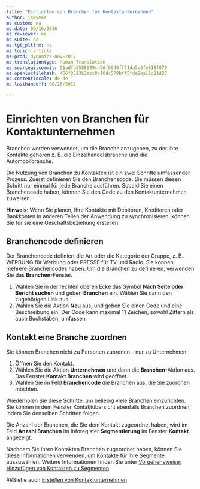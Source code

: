 ```yaml
---
title: "Einrichten von Branchen für Kontaktunternehmen"
author: jswymer
ms.custom: na
ms.date: 09/16/2016
ms.reviewer: na
ms.suite: na
ms.tgt_pltfrm: na
ms.topic: article
ms-prod: dynamics-nav-2017
ms.translationtype: Human Translation
ms.sourcegitcommit: 51adfb3588099c496f0946ff71da5c6fe518f070
ms.openlocfilehash: 466f8513b3abc8c10dc579bff5fde9ea11c21d27
ms.contentlocale: de-de
ms.lasthandoff: 06/26/2017

---
```

# <a name="set-up-industry-groups-for-contact-companies"></a>Einrichten von Branchen für Kontaktunternehmen
Branchen werden verwendet, um die Branche anzugeben, zu der Ihre Kontakte gehören z. B. die Einzelhandelsbranche und die Automobilbranche.

Die Nutzung von Branchen zu Kontakten ist ein zwei Schritte umfassender Prozess. Zuerst definieren Sie den Branchenscode. Sie müssen diesen Schritt nur einmal für jede Branche ausführen. Sobald Sie einen Branchencode haben, können Sie den Code zu den Kontaktunternehmen zuweisen.

**Hinweis**: Wenn Sie planen, Ihre Kontakte mit Debitoren, Kreditoren oder Bankkonten in anderen Teilen der Anwendung zu synchronisieren, können Sie für sie eine Geschäftsbeziehung erstellen.

## <a name="define-an-industry-group-code"></a>Branchencode definieren
Der Branchencode definiert die Art oder die Kategorie der Gruppe, z. B. WERBUNG für Werbung oder PRESSE für TV und Radio. Sie können mehrere Branchencodes haben. Um die Branchen zu definieren, verwenden Sie das **Branchen**-Fenster.

1. Wählen Sie in der rechten oberen Ecke das Symbol **Nach Seite oder Bericht suchen** und geben **Branchen** ein. Wählen Sie dann den zugehörigen Link aus.
2. Wählen Sie die Aktion **Neu** aus, und geben Sie einen Code und eine Beschreibung ein. Der Code kann maximal 11 Zeichen, sowohl Ziffern als auch Buchstaben, umfassen.

## <a name="assign-industry-groups-to-a-contact"></a>Kontakt eine Branche zuordnen
Sie können Branchen nicht zu Personen zuordnen – nur zu Unternehmen.

1. Öffnen Sie den Kontakt.
2. Wählen Sie die Aktion **Unternehmen** und dann die **Branchen**-Aktion aus. Das Fenster **Kontakt Branchen** wird geöffnet.
3. Wählen Sie im Feld **Branchencode** die Branchen aus, die Sie zuordnen möchten.

Wiederholen Sie diese Schritte, um beliebig viele Branchen einzurichten. Sie können in dem Fenster Kontaktübersicht ebenfalls Branchen zuordnen, indem Sie denselben Schritten folgen.

Die Anzahl der Branchen, die Sie dem Kontakt zugeordnet haben, wird im Feld **Anzahl Branchen** im Inforegister **Segmentierung** im Fenster **Kontakt** angezeigt.

Nachdem Sie Ihren Kontakten Branchen zugeordnet haben, können Sie diese Informationen verwenden, um Kontakte für Ihre Segmente auszuwählen. Weitere Informationen finden Sie unter [Vorgehensweise: Hinzufügen von Kontakten zu Segmenten](marketing-add-contact-segment.md).

##<a name="see-also"></a>Siehe auch
[Erstellen von Kontaktunternehmen](marketing-create-contact-companies.md)

